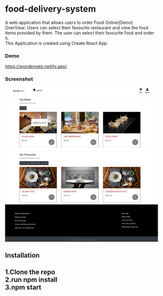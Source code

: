 # food-delivery-system
A web application that allows users to order Food Online(Demo)
<br />
OverView:
Users can select their favourite restaurant and view the food items provided by them.
The user can select their favourite food and order it.
<br />
This Application is created using Create React App.
<br />

### Demo
https://wondereats.netlify.app/


### Screenshot
<p align="center">
  <kbd>
  <img src="Food-Delivery-project.png"  width="600px" style="border:"1px solid black">
  </kbd>
<p>
<h2>Installation<h2>
1.Clone the repo<br />
2.run npm install<br />
3.npm start<br />
